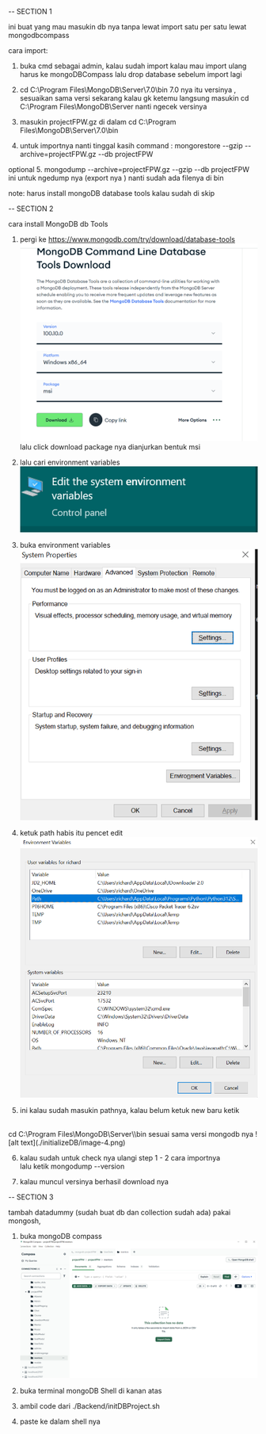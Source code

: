 -- SECTION 1

ini buat yang mau masukin db nya tanpa lewat import satu per satu 
lewat mongodbcompass

cara import:

1. buka cmd sebagai admin, kalau sudah import kalau mau import ulang harus
ke mongoDBCompass lalu drop database sebelum import lagi

2. cd C:\Program Files\MongoDB\Server\7.0\bin
7.0 nya itu versinya , sesuaikan sama versi sekarang
kalau gk ketemu langsung masukin cd C:\Program Files\MongoDB\Server
nanti ngecek versinya 

3. masukin projectFPW.gz di dalam cd C:\Program Files\MongoDB\Server\7.0\bin

4. untuk importnya nanti tinggal kasih command : 
mongorestore --gzip --archive=projectFPW.gz --db projectFPW

optional
5. mongodump --archive=projectFPW.gz --gzip --db projectFPW ini untuk ngedump nya (export nya )
nanti sudah ada filenya di bin 

note:
harus install mongoDB database tools
kalau sudah di skip

-- SECTION 2

cara install MongoDB db Tools

1. pergi ke https://www.mongodb.com/try/download/database-tools
![alt text](./initializeDB/image.png)
 lalu click download package nya dianjurkan bentuk msi

2. lalu cari environment variables ![alt text](./initializeDB/image-1.png)

3. buka environment variables
![alt text](./initializeDB/image-2.png)

4. ketuk path habis itu pencet edit 
![alt text](./initializeDB/image-3.png)

5. ini kalau sudah masukin pathnya, kalau belum ketuk new baru ketik 
 <br>
 cd C:\Program Files\MongoDB\Server\<version>\bin
 <version> sesuai sama versi mongodb nya 
 ![alt text](./initializeDB/image-4.png)

6. kalau sudah untuk check nya ulangi step 1 - 2 cara importnya <br>
lalu ketik mongodump --version

7. kalau muncul versinya berhasil download nya 

-- SECTION 3

tambah datadummy (sudah buat db dan collection sudah ada)
pakai mongosh,

1. buka mongoDB compass
![alt text](./initializeDB/image-5.png)

2. buka terminal mongoDB Shell di kanan atas

3. ambil code dari ./Backend/initDBProject.sh

4. paste ke dalam shell nya

